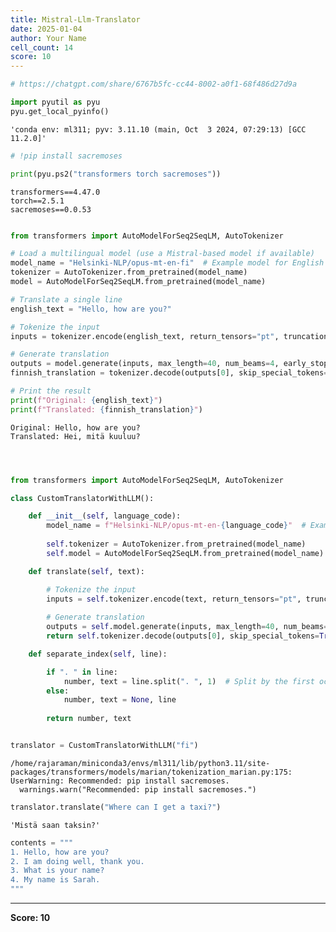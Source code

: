 ```yaml
---
title: Mistral-Llm-Translator
date: 2025-01-04
author: Your Name
cell_count: 14
score: 10
---
```


```python
# https://chatgpt.com/share/6767b5fc-cc44-8002-a0f1-68f486d27d9a
```


```python
import pyutil as pyu
pyu.get_local_pyinfo()
```




    'conda env: ml311; pyv: 3.11.10 (main, Oct  3 2024, 07:29:13) [GCC 11.2.0]'




```python
# !pip install sacremoses
```


```python
print(pyu.ps2("transformers torch sacremoses"))
```

    transformers==4.47.0
    torch==2.5.1
    sacremoses==0.0.53
    



```python

```


```python
from transformers import AutoModelForSeq2SeqLM, AutoTokenizer

# Load a multilingual model (use a Mistral-based model if available)
model_name = "Helsinki-NLP/opus-mt-en-fi"  # Example model for English to Finnish translation
tokenizer = AutoTokenizer.from_pretrained(model_name)
model = AutoModelForSeq2SeqLM.from_pretrained(model_name)

# Translate a single line
english_text = "Hello, how are you?"

# Tokenize the input
inputs = tokenizer.encode(english_text, return_tensors="pt", truncation=True)

# Generate translation
outputs = model.generate(inputs, max_length=40, num_beams=4, early_stopping=True)
finnish_translation = tokenizer.decode(outputs[0], skip_special_tokens=True)

# Print the result
print(f"Original: {english_text}")
print(f"Translated: {finnish_translation}")
```

    Original: Hello, how are you?
    Translated: Hei, mitä kuuluu?



```python

```


```python

```


```python

```


```python
from transformers import AutoModelForSeq2SeqLM, AutoTokenizer

class CustomTranslatorWithLLM():

    def __init__(self, language_code):
        model_name = f"Helsinki-NLP/opus-mt-en-{language_code}"  # Example model for English to Finnish translation
        
        self.tokenizer = AutoTokenizer.from_pretrained(model_name)
        self.model = AutoModelForSeq2SeqLM.from_pretrained(model_name)

    def translate(self, text):

        # Tokenize the input
        inputs = self.tokenizer.encode(text, return_tensors="pt", truncation=True)
        
        # Generate translation
        outputs = self.model.generate(inputs, max_length=40, num_beams=4, early_stopping=True)
        return self.tokenizer.decode(outputs[0], skip_special_tokens=True)

    def separate_index(self, line):

        if ". " in line:
            number, text = line.split(". ", 1)  # Split by the first occurrence of ". "
        else:
            number, text = None, line
    
        return number, text
```


```python

```


```python
translator = CustomTranslatorWithLLM("fi")
```

    /home/rajaraman/miniconda3/envs/ml311/lib/python3.11/site-packages/transformers/models/marian/tokenization_marian.py:175: UserWarning: Recommended: pip install sacremoses.
      warnings.warn("Recommended: pip install sacremoses.")



```python
translator.translate("Where can I get a taxi?")
```




    'Mistä saan taksin?'




```python
contents = """
1. Hello, how are you?
2. I am doing well, thank you.
3. What is your name?
4. My name is Sarah.
"""
```


---
**Score: 10**